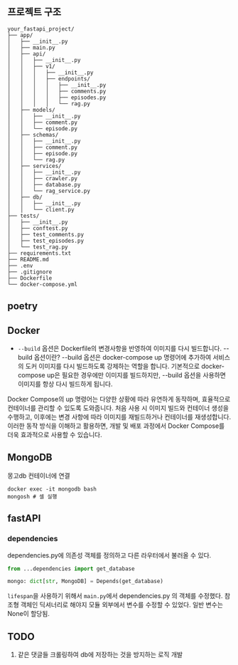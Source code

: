 ## 프로젝트 구조
```
your_fastapi_project/
├── app/
│   ├── __init__.py
│   ├── main.py
│   ├── api/
│   │   ├── __init__.py
│   │   ├── v1/
│   │   │   ├── __init__.py
│   │   │   ├── endpoints/
│   │   │   │   ├── __init__.py
│   │   │   │   ├── comments.py
│   │   │   │   ├── episodes.py
│   │   │   │   └── rag.py
│   ├── models/
│   │   ├── __init__.py
│   │   ├── comment.py
│   │   └── episode.py
│   ├── schemas/
│   │   ├── __init__.py
│   │   ├── comment.py
│   │   ├── episode.py
│   │   └── rag.py
│   ├── services/
│   │   ├── __init__.py
│   │   ├── crawler.py
│   │   ├── database.py
│   │   └── rag_service.py
│   ├── db/
│   │   ├── __init__.py
│   │   └── client.py
├── tests/
│   ├── __init__.py
│   ├── conftest.py
│   ├── test_comments.py
│   ├── test_episodes.py
│   └── test_rag.py
├── requirements.txt
├── README.md
├── .env
├── .gitignore
├── Dockerfile
└── docker-compose.yml
```


## poetry


## Docker
- `--build` 옵션은 Dockerfile의 변경사항을 반영하여 이미지를 다시 빌드합니다.
--build 옵션이란?
--build 옵션은 docker-compose up 명령어에 추가하여 서비스의 도커 이미지를 다시 빌드하도록 강제하는 역할을 합니다. 기본적으로 docker-compose up은 필요한 경우에만 이미지를 빌드하지만, --build 옵션을 사용하면 이미지를 항상 다시 빌드하게 됩니다.

Docker Compose의 up 명령어는 다양한 상황에 따라 유연하게 동작하며, 효율적으로 컨테이너를 관리할 수 있도록 도와줍니다. 처음 사용 시 이미지 빌드와 컨테이너 생성을 수행하고, 이후에는 변경 사항에 따라 이미지를 재빌드하거나 컨테이너를 재생성합니다. 이러한 동작 방식을 이해하고 활용하면, 개발 및 배포 과정에서 Docker Compose를 더욱 효과적으로 사용할 수 있습니다.

## MongoDB

몽고db 컨테이너에 연결
```
docker exec -it mongodb bash
mongosh # 셀 실행
```

## fastAPI

### dependencies

dependencies.py에 의존성 객체를 정의하고 다른 라우터에서 불러올 수 있다.
``` python
from ...dependencies import get_database

mongo: dict[str, MongoDB] = Depends(get_database)
```
`lifespan`을 사용하기 위해서 `main.py`에서 dependencies.py 의 객체를 수정했다.
참조형 객체인 딕셔너리로 해야지 모듈 외부에서 변수를 수정할 수 있었다. 일반 변수는 None이 할당됨.



## TODO

1. 같은 댓글들 크롤링하여 db에 저장하는 것을 방지하는 로직 개발
